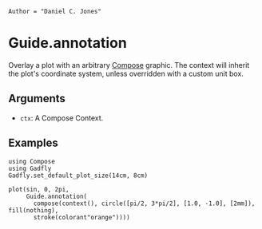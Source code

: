 ```@meta
Author = "Daniel C. Jones"
```

# Guide.annotation

Overlay a plot with an arbitrary [Compose](http://composejl.org/) graphic. The
context will inherit the plot's coordinate system, unless overridden with a
custom unit box.

## Arguments
  * `ctx`: A Compose Context.

## Examples

```@setup 1
using Compose
using Gadfly
Gadfly.set_default_plot_size(14cm, 8cm)
```

```@example 1
plot(sin, 0, 2pi,
     Guide.annotation(
       compose(context(), circle([pi/2, 3*pi/2], [1.0, -1.0], [2mm]), fill(nothing),
       stroke(colorant"orange"))))

```
